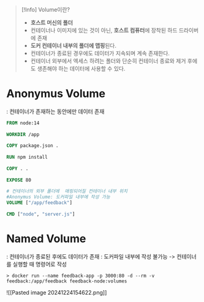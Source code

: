 >[!Info] Volume이란?
>- **호스트 머신의 폴더**
>- 컨테이너나 이미지에 있는 것이 아닌, **호스트 컴퓨터**에 장착된 하드 드라이버에 존재
>- **도커 컨테이너 내부의 폴더에 맵핑**된다.
>- 컨테이너가 종료된 경우에도 데이터가 지속되며 계속 존재한다.
>- 컨테이너 외부에서 엑세스 하려는 폴더와 단순히 컨테이너 종료와 제거 후에도 생존해야 하는 데이터에 사용할 수 있다.


# Anonymus Volume
: 컨테이너가 존재하는 동안에만 데이터 존재
```Dockerfile
FROM node:14  
  
WORKDIR /app  
  
COPY package.json .  
  
RUN npm install  
  
COPY . .  
  
EXPOSE 80  
  
# 컨테이너의 외부 폴더에  매핑되어질 컨테이너 내부 위치
#Anonymus Volume: 도커파일 내부에 작성 가능
VOLUME ["/app/feedback"]  
  
CMD ["node", "server.js"]
```


# Named Volume
: 컨테이너가 종료된 후에도 데이터가 존재
: 도커파일 내부에 작성 불가능 -> 컨테이너를 실행할 때 명령어로 작성

```
> docker run --name feedback-app -p 3000:80 -d --rm -v feedback:/app/feedback feedback-node:volumes
```

![[Pasted image 20241224154622.png]]